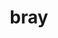 ---
category: 4-letters
denotation: null
name: bray
reference_link: https://www.etymonline.com/word/bray
root_language: null
root_name: null
title: bray
type: free
word_sums:
- respelling: bray
  sum: 'Bray + '
---